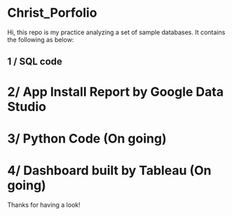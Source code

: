 # Christ_Porfolio

Hi, this repo is my practice analyzing a set of sample databases. It contains the following as below:

## 1 / SQL code

# 2/ App Install Report by Google Data Studio 

# 3/ Python Code (On going)

# 4/ Dashboard built by Tableau (On going)

Thanks for having a look!
